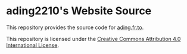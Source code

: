 # ading2210's Website Source

This repository provides the source code for [ading.fr.to](https://ading.fr.to).

This repository is licensed under the [Creative Commons Attribution 4.0 International License](https://creativecommons.org/licenses/by/4.0/legalcode).